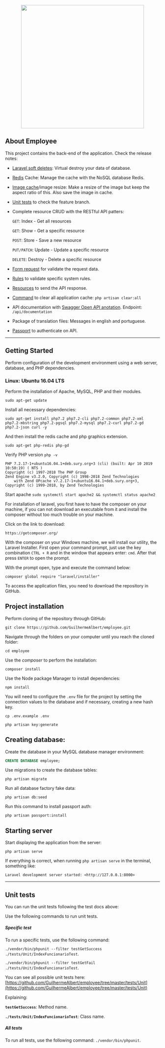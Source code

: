 <p align="center"><img src="https://res.cloudinary.com/dtfbvvkyp/image/upload/v1566331377/laravel-logolockup-cmyk-red.svg" width="400"></p>

## About Employee

This project contains the back-end of the application. Check the release notes:

- [Laravel soft deletes](https://laravel.com/docs/5.8/eloquent#soft-deleting): Virtual destroy your data of database.

- [Redis](https://redis.io/documentation) Cache: Manage the cache with the NoSQL database Redis.

- [Image cache](http://image.intervention.io/use/cache)/image resize: Make a resize of the image but keep the aspect ratio of this. Also save the image in cache.

- [Unit tests](https://laravel.com/docs/master/http-tests) to check the feature branch.

- Complete resource CRUD with the RESTful API patters:

    `GET`: Index - Get all resources

    `GET`: Show - Get a specific resource

    `POST`: Store - Save a new resource

    `PUT/PATCH`: Update - Update a specific resource

    `DELETE`: Destroy - Delete a specific resource

- [Form request](https://laravel.com/docs/master/validation) for validate the request data.

- [Rules](https://laravel.com/docs/master/validation#custom-validation-rules) to validate specific system rules.

- [Resources](https://laravel.com/docs/master/eloquent-resources) to send the API response.

- [Command](https://github.com/GuilhermeAlbert/employee/blob/master/app/Console/Commands/CacheClear.php) to clear all application cache: `php artisan clear:all`

- API documentation with [Swagger Open API anotation](https://swagger.io/). Endpoint: `/api/documentation`

- Package of translation files: Messages in english and portuguese.

- [Passport](https://laravel.com/docs/master/passport) to authenticate on API.

----

## Getting Started
Perform configuration of the development environment using a web server, database, and PHP dependencies.

### Linux: Ubuntu 16.04 LTS
Perform the installation of Apache, MySQL, PHP and their modules.

```shell
sudo apt-get update
```

Install all necessary dependencies:

```shell
sudo apt-get install php7.2 php7.2-cli php7.2-common php7.2-xml php7.2-mbstring php7.2-pgsql php7.2-mysql php7.2-curl php7.2-gd php7.2-json curl -y
```

And then install the redis cache and php graphics extension.

```shell
sudo apt-get php-redis php-gd
```

Verify PHP version  `php -v`


```
PHP 7.2.17-1+ubuntu16.04.1+deb.sury.org+3 (cli) (built: Apr 10 2019 10:50:19) ( NTS )
Copyright (c) 1997-2018 The PHP Group
Zend Engine v3.2.0, Copyright (c) 1998-2018 Zend Technologies
    with Zend OPcache v7.2.17-1+ubuntu16.04.1+deb.sury.org+3, Copyright (c) 1999-2018, by Zend Technologies
```

Start apache `sudo systemctl start apache2 && systemctl status apache2`

For installation of laravel, you first have to have the composer on your machine, if you can not download an executable from it and install the composer without too much trouble on your machine.

Click on the link to download:

```shell 
https://getcomposer.org/
```

With the composer on your Windows machine, we will install our utility, the Laravel Installer. First open your command prompt, just use the key combination `CTRL + R` and in the window that appears enter: `cmd`. After that press `ENTER` to open the prompt.

With the prompt open, type and execute the command below:

```shell 
composer global require "laravel/installer"
```

To access the application files, you need to download the repository in GitHub.


## Project installation

Perform cloning of the repository through GitHub:

```shell 
git clone https://github.com/GuilhermeAlbert/employee.git
```

Navigate through the folders on your computer until you reach the cloned folder:

```shell 
cd employee
```

Use the *composer* to perform the installation:

```shell 
composer install
```

Use the Node package Manager to install dependencies:

```shell 
npm install
```

You will need to configure the `.env` file for the project by setting the connection values to the database and if necessary, creating a new hash key.

```shell
cp .env.example .env
```

```shell
php artisan key:generate
```

## Creating database:
Create the database in your MySQL database manager environment:

```sql
CREATE DATABASE employee;
```

Use migrations to create the database tables:

```shell
php artisan migrate
```

Run all database factory fake data:

```shell
php artisan db:seed
```

Run this command to install passport auth:

```shell
php artisan passport:install
```

## Starting server
Start displaying the application from the server:

```shell
php artisan serve
```

If everything is correct, when running `php artisan serve` in the terminal, something like:

```
Laravel development server started: <http://127.0.0.1:8000>
```

----

## Unit tests

You can run the unit tests following the test docs above:

Use the following commands to run unit tests. 

##### Specific test

To run a specific tests, use the following command: 

`./vendor/bin/phpunit --filter testGetSuccess ./tests/Unit/IndexFuncionarioTest`.

`./vendor/bin/phpunit --filter testGetFail ./tests/Unit/IndexFuncionarioTest`.

You can see all possible unit tests here: [https://github.com/GuilhermeAlbert/employee/tree/master/tests/Unit](https://github.com/GuilhermeAlbert/employee/tree/master/tests/Unit)

Explaining: 

**`testGetSuccess`**: Method name.

**`./tests/Unit/IndexFuncionarioTest`**:  Class name.

##### All tests

To run all tests, use the following command: `./vendor/bin/phpunit`.
